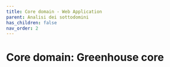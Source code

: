 ```yaml
---
title: Core domain - Web Application
parent: Analisi dei sottodomini
has_children: false
nav_order: 2
---
```


# Core domain: Greenhouse core
